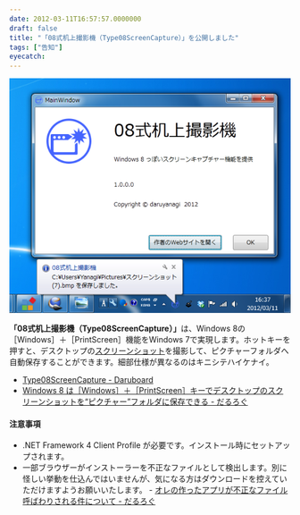 ```yaml
---
date: 2012-03-11T16:57:57.0000000
draft: false
title: "「08式机上撮影機（Type08ScreenCapture）」を公開しました"
tags: ["告知"]
eyecatch: 
---
```

<p><img src="20120311165515.png" alt="f:id:daruyanagi:20120311165515p:plain" title="f:id:daruyanagi:20120311165515p:plain" class="hatena-fotolife"></p><p><b>「08式机上撮影機（Type08ScreenCapture）」</b>は、Windows 8の［Windows］＋［PrintScreen］機能をWindows 7で実現します。ホットキーを押すと、デスクトップの<a class="keyword" href="http://d.hatena.ne.jp/keyword/%A5%B9%A5%AF%A5%EA%A1%BC%A5%F3%A5%B7%A5%E7%A5%C3%A5%C8">スクリーンショット</a>を撮影して、ピクチャーフォルダへ自動保存することができます。細部仕様が異なるのはキニシテハイケナイ。</p>

<ul>
<li><a href="http://daruyanagi.net/Type08ScreenCapture">Type08ScreenCapture - Daruboard</a></li>
<li><a href="http://daruyanagi.hatenablog.com/entry/2012/03/05/220912">Windows 8 &#x306F;&#xFF3B;Windows&#xFF3D;&#xFF0B;&#xFF3B;PrintScreen&#xFF3D;&#x30AD;&#x30FC;&#x3067;&#x30C7;&#x30B9;&#x30AF;&#x30C8;&#x30C3;&#x30D7;&#x306E;&#x30B9;&#x30AF;&#x30EA;&#x30FC;&#x30F3;&#x30B7;&#x30E7;&#x30C3;&#x30C8;&#x3092;&ldquo;&#x30D4;&#x30AF;&#x30C1;&#x30E3;&#x30FC;&rdquo;&#x30D5;&#x30A9;&#x30EB;&#x30C0;&#x306B;&#x4FDD;&#x5B58;&#x3067;&#x304D;&#x308B; - &#x3060;&#x308B;&#x308D;&#x3050;</a></li>
</ul>
<div class="section">
<h4>注意事項</h4>

<ul>
<li>.NET Framework 4 Client Profile が必要です。インストール時にセットアップされます。</li>
<li>一部ブラウザーがインストーラーを不正なファイルとして検出します。別に怪しい挙動を仕込んではいませんが、気になる方はダウンロードを控えていただけますようお願いいたします。 - <a href="http://daruyanagi.hatenablog.com/entry/2012/03/07/221611">&#x30AA;&#x30EC;&#x306E;&#x4F5C;&#x3063;&#x305F;&#x30A2;&#x30D7;&#x30EA;&#x304C;&#x4E0D;&#x6B63;&#x306A;&#x30D5;&#x30A1;&#x30A4;&#x30EB;&#x547C;&#x3070;&#x308F;&#x308A;&#x3055;&#x308C;&#x308B;&#x4EF6;&#x306B;&#x3064;&#x3044;&#x3066; - &#x3060;&#x308B;&#x308D;&#x3050;</a></li>
</ul>
</div>